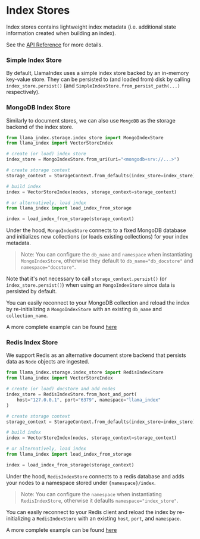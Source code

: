# Index Stores

Index stores contains lightweight index metadata (i.e. additional state information created when building an index).

See the [API Reference](/api_reference/storage/index_store.rst) for more details.

### Simple Index Store

By default, LlamaIndex uses a simple index store backed by an in-memory key-value store.
They can be persisted to (and loaded from) disk by calling `index_store.persist()` (and `SimpleIndexStore.from_persist_path(...)` respectively).

### MongoDB Index Store

Similarly to document stores, we can also use `MongoDB` as the storage backend of the index store.

```python
from llama_index.storage.index_store import MongoIndexStore
from llama_index import VectorStoreIndex

# create (or load) index store
index_store = MongoIndexStore.from_uri(uri="<mongodb+srv://...>")

# create storage context
storage_context = StorageContext.from_defaults(index_store=index_store)

# build index
index = VectorStoreIndex(nodes, storage_context=storage_context)

# or alternatively, load index
from llama_index import load_index_from_storage

index = load_index_from_storage(storage_context)
```

Under the hood, `MongoIndexStore` connects to a fixed MongoDB database and initializes new collections (or loads existing collections) for your index metadata.

> Note: You can configure the `db_name` and `namespace` when instantiating `MongoIndexStore`, otherwise they default to `db_name="db_docstore"` and `namespace="docstore"`.

Note that it's not necessary to call `storage_context.persist()` (or `index_store.persist()`) when using an `MongoIndexStore`
since data is persisted by default.

You can easily reconnect to your MongoDB collection and reload the index by re-initializing a `MongoIndexStore` with an existing `db_name` and `collection_name`.

A more complete example can be found [here](../../examples/docstore/MongoDocstoreDemo.ipynb)

### Redis Index Store

We support Redis as an alternative document store backend that persists data as `Node` objects are ingested.

```python
from llama_index.storage.index_store import RedisIndexStore
from llama_index import VectorStoreIndex

# create (or load) docstore and add nodes
index_store = RedisIndexStore.from_host_and_port(
    host="127.0.0.1", port="6379", namespace="llama_index"
)

# create storage context
storage_context = StorageContext.from_defaults(index_store=index_store)

# build index
index = VectorStoreIndex(nodes, storage_context=storage_context)

# or alternatively, load index
from llama_index import load_index_from_storage

index = load_index_from_storage(storage_context)
```

Under the hood, `RedisIndexStore` connects to a redis database and adds your nodes to a namespace stored under `{namespace}/index`.

> Note: You can configure the `namespace` when instantiating `RedisIndexStore`, otherwise it defaults `namespace="index_store"`.

You can easily reconnect to your Redis client and reload the index by re-initializing a `RedisIndexStore` with an existing `host`, `port`, and `namespace`.

A more complete example can be found [here](../../examples/docstore/RedisDocstoreIndexStoreDemo.ipynb)
